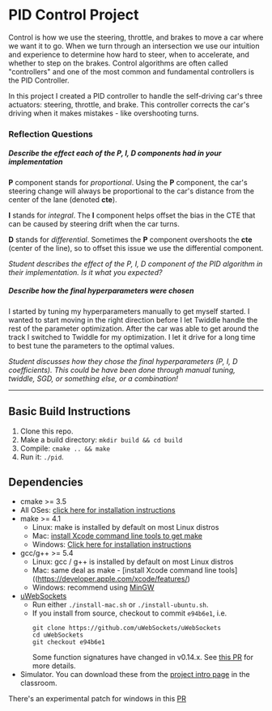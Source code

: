 # PID Control Project

Control is how we use the steering, throttle, and brakes to move a car where we want it to go. When we turn through an intersection we use our intuition and experience to determine how hard to steer, when to accelerate, and whether to step on the brakes. Control algorithms are often called "controllers" and one of the most common and fundamental controllers is the PID Controller.

In this project I created a PID controller to handle the self-driving car's three actuators: steering, throttle, and brake. This controller corrects the car's driving when it makes mistakes - like overshooting turns.

### Reflection Questions

##### Describe the effect each of the P, I, D components had in your implementation

**P** component stands for *proportional*. Using the **P** component, the car's steering change will always be proportional to the car's distance from the center of the lane (denoted **cte**).

**I** stands for *integral*. The **I** component helps offset the bias in the CTE that can be caused by steering drift when the car turns.

**D** stands for *differential*. Sometimes the **P** component overshoots the **cte** (center of the line), so to offset this issue we use the differential component.

*Student describes the effect of the P, I, D component of the PID algorithm in their implementation. Is it what you expected?*

##### Describe how the final hyperparameters were chosen

I started by tuning my hyperparameters manually to get myself started. I wanted to start moving in the right direction before I let Twiddle handle the rest of the parameter optimization. After the car was able to get around the track I switched to Twiddle for my optimization. I let it drive for a long time to best tune the parameters to the optimal values.

*Student discusses how they chose the final hyperparameters (P, I, D coefficients). This could be have been done through manual tuning, twiddle, SGD, or something else, or a combination!*

---

## Basic Build Instructions

1. Clone this repo.
2. Make a build directory: `mkdir build && cd build`
3. Compile: `cmake .. && make`
4. Run it: `./pid`. 

## Dependencies

* cmake >= 3.5
 * All OSes: [click here for installation instructions](https://cmake.org/install/)
* make >= 4.1
  * Linux: make is installed by default on most Linux distros
  * Mac: [install Xcode command line tools to get make](https://developer.apple.com/xcode/features/)
  * Windows: [Click here for installation instructions](http://gnuwin32.sourceforge.net/packages/make.htm)
* gcc/g++ >= 5.4
  * Linux: gcc / g++ is installed by default on most Linux distros
  * Mac: same deal as make - [install Xcode command line tools]((https://developer.apple.com/xcode/features/)
  * Windows: recommend using [MinGW](http://www.mingw.org/)
* [uWebSockets](https://github.com/uWebSockets/uWebSockets)
  * Run either `./install-mac.sh` or `./install-ubuntu.sh`.
  * If you install from source, checkout to commit `e94b6e1`, i.e.
    ```
    git clone https://github.com/uWebSockets/uWebSockets 
    cd uWebSockets
    git checkout e94b6e1
    ```
    Some function signatures have changed in v0.14.x. See [this PR](https://github.com/udacity/CarND-MPC-Project/pull/3) for more details.
* Simulator. You can download these from the [project intro page](https://github.com/udacity/self-driving-car-sim/releases) in the classroom.

There's an experimental patch for windows in this [PR](https://github.com/udacity/CarND-PID-Control-Project/pull/3)
